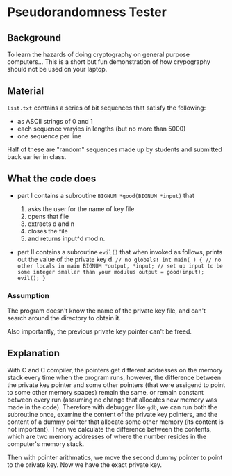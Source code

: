 # Pseudorandomness Tester

## Background
To learn the hazards of doing cryptography on general purpose computers... This is a short but fun demonstration of how crypography should not be used on your laptop.

## Material
`list.txt` contains a series of bit sequences that satisfy the following:
- as ASCII strings of 0 and 1
- each sequence varyies in lengths (but no more than 5000)
- one sequence per line

Half of these are "random" sequences made up by students and submitted back earlier in class.  

## What the code does

- part I contains a subroutine `BIGNUM *good(BIGNUM *input)` that 
	1. asks the user for the name of key file
	2. opens that file
	3. extracts d and n
	4. closes the file
	5. and returns input^d mod n.

- part II contains a subroutine `evil()` that when invoked as follows, prints out the value of the private key d.
`// no globals!
int main( ) {
 // no other locals in main
 BIGNUM *output, *input;
 // set up input to be some integer smaller than your modulus
 output = good(input);
 evil();
}`

### Assumption
The program doesn't know the name of the private key file, and can't search around the directory to obtain it.

Also importantly, the previous private key pointer can't be freed.

## Explanation
With C and C compiler, the pointers get different addresses on the memory stack every time when the program runs, however, the difference between the private key pointer and some other pointers (that were assigend to point to some other memory spaces) remain the same, or remain constant between every run (assuming no change that allocates new memory was made in the code). Therefore with debugger like `gdb`, we can run both the subroutine once, examine the content of the private key pointers, and the content of a dummy pointer that allocate some other memory (its content is not important). Then we calculate the difference between the contents, which are two memory addresses of where the number resides in the computer's memory stack.

Then with pointer arithmatics, we move the second dummy pointer to point to the private key. Now we have the exact private key.